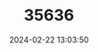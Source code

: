 ---
title: "35636"
category: "Micropholis gnaphaloclados"
draft: false
date: 2024-02-22 13:03:50
languages:
  Portuguese: ["Prejuã­"]
---